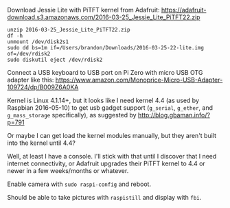 
Download Jessie Lite with PiTFT kernel from Adafruit: https://adafruit-download.s3.amazonaws.com/2016-03-25_Jessie_Lite_PiTFT22.zip

    unzip 2016-03-25_Jessie_Lite_PiTFT22.zip
    df -h
    unmount /dev/disk2s1
    sudo dd bs=1m if=/Users/brandon/Downloads/2016-03-25-22-lite.img of=/dev/rdisk2
    sudo diskutil eject /dev/rdisk2

Connect a USB keyboard to USB port on Pi Zero with micro USB OTG adapter like this: https://www.amazon.com/Monoprice-Micro-USB-Adapter-109724/dp/B009Z6A0KA

Kernel is Linux 4.1.14+, but it looks like I need kernel 4.4 (as used by Raspbian 2016-05-10) to get usb gadget support (`g_serial`, `g_ether`, and `g_mass_storage` specifically), as suggested by http://blog.gbaman.info/?p=791

Or maybe I can get load the kernel modules manually, but they aren't built into the kernel until 4.4?

Well, at least I have a console. I'll stick with that until I discover that I need internet connectivity, or Adafruit upgrades their PiTFT kernel to 4.4 or newer in a few weeks/months or whatever.

Enable camera with `sudo raspi-config` and reboot.

Should be able to take pictures with `raspistill` and display with `fbi`.
